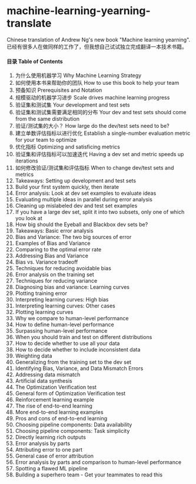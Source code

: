 # machine-learning-yearning-translate

Chinese translation of Andrew Ng's new book "Machine learning yearning". 已经有很多人在做同样的工作了，但我想自己试试独立完成翻译一本技术书籍。 

#### 目录 Table of Contents

1. 为什么使用机器学习 Why Machine Learning Strategy
2. 如何使用本书来帮助你的团队 How to use this book to help your team
3. 预备知识 Prerequisites and Notation
4. 规模驱动的机器学习进步 Scale drives machine learning progress
5. 验证集和测试集 Your development and test sets
6. 验证集和测试集需要满足相同的分布 Your dev and test sets should come from the same distribution
7. 验证/测试集的大小？ How large do the dev/test sets need to be?
8. 建立单数评估指标以进行优化 Establish a single-number evaluation metric for your team to optimize
9. 优化指标 Optimizing and satisficing metrics
10. 验证集和评估指标可以加速迭代 Having a dev set and metric speeds up iterations
11. 如何修改验证/测试集和评估指标 When to change dev/test sets and metrics
12. Takeaways: Setting up development and test sets
13. Build your first system quickly, then iterate
14. Error analysis: Look at dev set examples to evaluate ideas
15. Evaluating multiple ideas in parallel during error analysis
16. Cleaning up mislabeled dev and test set examples
17. If you have a large dev set, split it into two subsets, only one of which you look at
18. How big should the Eyeball and Blackbox dev sets be?
19. Takeaways: Basic error analysis
20. Bias and Variance: The two big sources of error
21. Examples of Bias and Variance
22. Comparing to the optimal error rate
23. Addressing Bias and Variance
24. Bias vs. Variance tradeoff
25. Techniques for reducing avoidable bias
26. Error analysis on the training set
27. Techniques for reducing variance
28. Diagnosing bias and variance: Learning curves
29. Plotting training error
30. Interpreting learning curves: High bias
31. Interpreting learning curves: Other cases
32. Plotting learning curves
33. Why we compare to human-level performance
34. How to define human-level performance
35. Surpassing human-level performance
36. When you should train and test on different distributions
37. How to decide whether to use all your data
38. How to decide whether to include inconsistent data
39. Weighting data
40. Generalizing from the training set to the dev set
41. Identifying Bias, Variance, and Data Mismatch Errors
42. Addressing data mismatch
43. Artificial data synthesis
44. The Optimization Verification test
45. General form of Optimization Verification test
46. Reinforcement learning example
47. The rise of end-to-end learning
48. More end-to-end learning examples
49. Pros and cons of end-to-end learning
50. Choosing pipeline components: Data availability
51. Choosing pipeline components: Task simplicity
52. Directly learning rich outputs
53. Error analysis by parts
54. Attributing error to one part
55. General case of error attribution
56. Error analysis by parts and comparison to human-level performance
57. Spotting a flawed ML pipeline
58. Building a superhero team - Get your teammates to read this